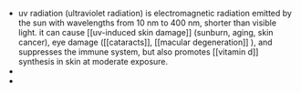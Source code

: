 - uv radiation (ultraviolet radiation) is electromagnetic radiation emitted by the sun with wavelengths from 10 nm to 400 nm, shorter than visible light. it can cause [[uv-induced skin damage]] (sunburn, aging, skin cancer), eye damage ([[cataracts]], [[macular degeneration]] ), and suppresses the immune system, but also promotes [[vitamin d]] synthesis in skin at moderate exposure.
-
-